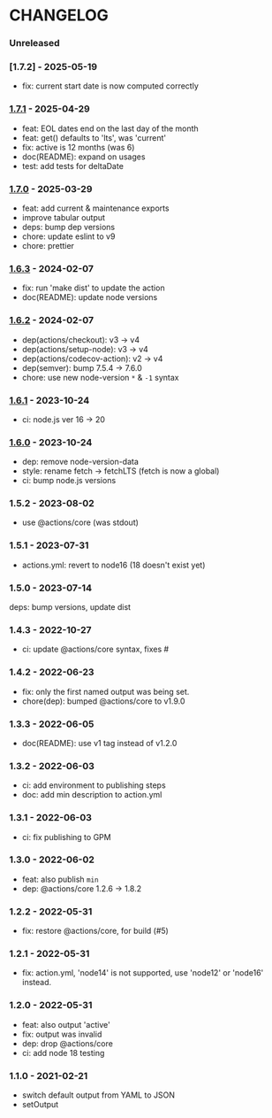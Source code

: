 # CHANGELOG

### Unreleased

### [1.7.2] - 2025-05-19

- fix: current start date is now computed correctly

### [1.7.1] - 2025-04-29

- feat: EOL dates end on the last day of the month
- feat: get() defaults to 'lts', was 'current'
- fix: active is 12 months (was 6)
- doc(README): expand on usages
- test: add tests for deltaDate

### [1.7.0] - 2025-03-29

- feat: add current & maintenance exports
- improve tabular output
- deps: bump dep versions
- chore: update eslint to v9
- chore: prettier

### [1.6.3] - 2024-02-07

- fix: run 'make dist' to update the action
- doc(README): update node versions

### [1.6.2] - 2024-02-07

- dep(actions/checkout): v3 -> v4
- dep(actions/setup-node): v3 -> v4
- dep(actions/codecov-action): v2 -> v4
- dep(semver): bump 7.5.4 -> 7.6.0
- chore: use new node-version `*` & `-1` syntax

### [1.6.1] - 2023-10-24

- ci: node.js ver 16 -> 20

### [1.6.0] - 2023-10-24

- dep: remove node-version-data
- style: rename fetch -> fetchLTS (fetch is now a global)
- ci: bump node.js versions

### 1.5.2 - 2023-08-02

- use @actions/core (was stdout)

### 1.5.1 - 2023-07-31

- actions.yml: revert to node16 (18 doesn't exist yet)

### 1.5.0 - 2023-07-14

deps: bump versions, update dist

### 1.4.3 - 2022-10-27

- ci: update @actions/core syntax, fixes #

### 1.4.2 - 2022-06-23

- fix: only the first named output was being set.
- chore(dep): bumped @actions/core to v1.9.0

### 1.3.3 - 2022-06-05

- doc(README): use v1 tag instead of v1.2.0

### 1.3.2 - 2022-06-03

- ci: add environment to publishing steps
- doc: add min description to action.yml

### 1.3.1 - 2022-06-03

- ci: fix publishing to GPM

### 1.3.0 - 2022-06-02

- feat: also publish `min`
- dep: @actions/core 1.2.6 -> 1.8.2

### 1.2.2 - 2022-05-31

- fix: restore @actions/core, for build (#5)

### 1.2.1 - 2022-05-31

- fix: action.yml, 'node14' is not supported, use 'node12' or 'node16' instead.

### 1.2.0 - 2022-05-31

- feat: also output 'active'
- fix: output was invalid
- dep: drop @actions/core
- ci: add node 18 testing

### 1.1.0 - 2021-02-21

- switch default output from YAML to JSON
- setOutput

[1]: https://github.com/msimerson/node-lts-versions/releases/tag/v1
[1.1.1]: https://github.com/msimerson/node-lts-versions/releases/tag/v1.1.1
[1.2.2]: https://github.com/msimerson/node-lts-versions/releases/tag/v1.2.2
[1.3.0]: https://github.com/msimerson/node-lts-versions/releases/tag/v1.3.0
[1.3.2]: https://github.com/msimerson/node-lts-versions/releases/tag/v1.3.2
[1.3.3]: https://github.com/msimerson/node-lts-versions/releases/tag/v1.3.3
[1.4.2]: https://github.com/msimerson/node-lts-versions/releases/tag/v1.4.2
[1.4.3]: https://github.com/msimerson/node-lts-versions/releases/tag/v1.4.3
[1.5.0]: https://github.com/msimerson/node-lts-versions/releases/tag/v1.5.0
[1.5.1]: https://github.com/msimerson/node-lts-versions/releases/tag/v1.5.1
[1.5.2]: https://github.com/msimerson/node-lts-versions/releases/tag/v1.5.2
[1.6.0]: https://github.com/msimerson/node-lts-versions/releases/tag/v1.6.0
[1.6.1]: https://github.com/msimerson/node-lts-versions/releases/tag/v1.6.1
[1.6.2]: https://github.com/msimerson/node-lts-versions/releases/tag/v1.6.2
[1.6.3]: https://github.com/msimerson/node-lts-versions/releases/tag/v1.6.3
[1.7.0]: https://github.com/msimerson/node-lts-versions/releases/tag/v1.7.0
[1.7.1]: https://github.com/msimerson/node-lts-versions/releases/tag/v1.7.1
